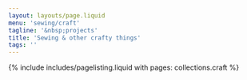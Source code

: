 ```yaml
---
layout: layouts/page.liquid
menu: 'sewing/craft'
tagline: '&nbsp;projects'
title: 'Sewing & other crafty things'
tags: ''
---
```

{% include includes/pagelisting.liquid with pages: collections.craft %}
